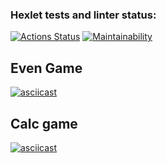 ### Hexlet tests and linter status:
[![Actions Status](https://github.com/HKreoin/php-project-45/actions/workflows/hexlet-check.yml/badge.svg)](https://github.com/HKreoin/php-project-45/actions)
[![Maintainability](https://api.codeclimate.com/v1/badges/c8006786fe3ee10559ba/maintainability)](https://codeclimate.com/github/HKreoin/php-project-45/maintainability)

## Even Game
[![asciicast](https://asciinema.org/a/uOIYx6ariSaWGa8bvtBTQnzjf.svg)](https://asciinema.org/a/uOIYx6ariSaWGa8bvtBTQnzjf)
## Calc game
[![asciicast](https://asciinema.org/a/EyqULVvlJuclM64s4L7MP3gsm.svg)](https://asciinema.org/a/EyqULVvlJuclM64s4L7MP3gsm)